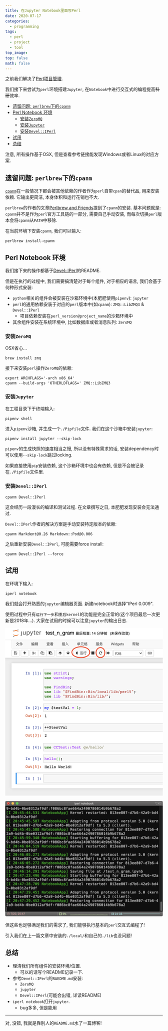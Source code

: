 ```yaml
---
title: 在Jupyter Notebook里面写Perl
date: 2020-07-17
categories:
  - programming
tags:
  - perl
  - project
  - tool
top_image:
top: false
math: false
---
```


之前我们解决了[Perl项目管理](https://tannineo.github.io/2020-07-17/perl-project/).

我们接下来尝试为`perl`环境搭建`Jupyter`, 在`Notebook`中进行交互式的编程提高~~科研~~效率.

<!-- more -->

- [遗留问题: `perlbrew`下的`cpanm`](#遗留问题-perlbrew下的cpanm)
- [Perl Notebook 环境](#perl-notebook-环境)
  - [安装`ZeroMQ`](#安装zeromq)
  - [安装`Jupyter`](#安装jupyter)
  - [安装`Devel::IPerl`](#安装develiperl)
- [试用](#试用)
- [总结](#总结)

注意, 所有操作基于OSX, 但是查看参考链接能发现Windows或者Linux的对应方案.

## 遗留问题: `perlbrew`下的`cpanm`

[`cpanm`](https://metacpan.org/pod/cpanm)在一般情况下都会被其他依赖的作者作为`perl`自带`cpan`的替代品, 用来安装依赖. 它输出更简洁, 本身体积和运行花销也不大.

`perlbrew`的作者的文章[Perlbrew and Friends](https://perlbrew.pl/Perlbrew-and-Friends.html)提到了`cpanm`的安装. 基本问题就是: `cpanm`并不是作为`perl`官方工具链的一部分, 需要自己手动安装, 而每次切换`perl`版本会将`cpanm`从`PATH`中移除.

在当前环境下安装`cpanm`, 我们可以输入:

```shell
perlbrew install-cpanm
```

## Perl Notebook 环境

我们接下来的操作都基于[Devel::IPerl](https://github.com/EntropyOrg/p5-Devel-IPerl)的README.

但是在执行的过程中, 我们需要搞清楚对于每个组件, 对于相应的语言, 我们会基于何种形式安装:

- `python`相关的组件会被安装在沙箱环境中(本肥肥使用`pipenv`): `jupyter`
- `perl`的通用依赖安装于对应的`perl`版本中(如`cpanm`): `ZMQ::LibZMQ3` & `Devel::IPerl`
  - 项目依赖安装在`perl_version@project_name`的沙箱环境中
- 其余组件安装在系统环境中, 比如数据库或者消息队列: `ZeroMQ`

### 安装`ZeroMQ`

OSX省心...

```shell
brew install zmq
```

接下来安装`perl`操作`ZeroMQ`的依赖:

```shell
export ARCHFLAGS='-arch x86_64'
cpanm --build-args 'OTHERLDFLAGS=' ZMQ::LibZMQ3
```

### 安装`Jupyter`

在工程目录下于终端输入:

```shell
pipenv shell
```

进入`pipenv`沙箱, 并生成一个`./Pipfile`文件. 我们在这个沙箱中安装`jupyter`:

```shell
pipenv install jupyter --skip-lock
```

`pipenv`的生成快照的速度相当之慢, 所以没有特殊需求的话, 安装dependency时可以使用`--skip-lock`跳过locking.

如果直接使用`pip`安装依赖, 这个沙箱环境中也会有依赖, 但是不会被记录在`./Pipfile`文件里.

### 安装`Devel::IPerl`

```shell
cpanm Devel::IPerl
```

这会经历一段漫长的编译和测试过程. 在文章撰写之日, 本肥肥发现安装会无法通过.

`Devel::IPerl`作者的解决方案是手动安装特定版本的依赖:

```shell
cpanm Markdent@0.26 Markdown::Pod@0.006
```

之后重新安装`Devel::IPerl`, 可能需要force install:

```shell
cpanm Devel::IPerl --force
```

## 试用

在环境下输入:

```shell
iperl notebook
```

我们就会打开熟悉的`jupyter`编辑器页面. 新建notebook时选择"IPerl 0.009".

使用过程中只有`运行下一步`和`重启kernel`的功能是完全正常的(这个项目最后一次更新是2018年...). 大家在试用的时候可以注意`jupyter`的输出日志.

![notebook](./20200720_perl-notebook_01.png)

![logs](./20200720_perl-notebook_02.png)

但这些也足够满足我们的需求了, 我们能够执行基本的`perl`交互式编程了!

引入我们在上一篇文章中安装的`./local/`和自己的`./lib`也没问题!

## 总结

- 理清我们所有组件的安装环境/位置.
  - 可以的话写个README记录一下.
- 参考`Devel::IPerl`的`RAEDME.md`安装:
  - `ZeroMQ`
  - `jupyter`
  - `Devel::IPerl`(可能会出错, 详读README)
- `iperl notebook`打开`jupyter`.
  - bug多多, 但是能用

---

对, 没错, 我就是靠别人的`README.md`水了一篇博客!
